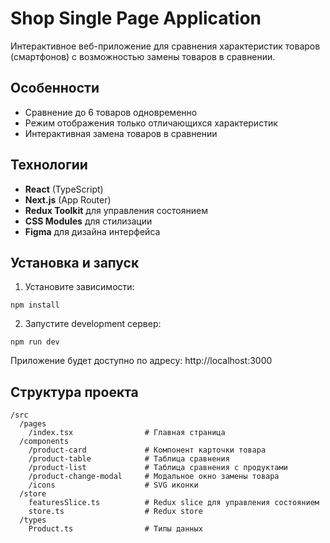 # Shop Single Page Application

Интерактивное веб-приложение для сравнения характеристик товаров (смартфонов) с возможностью замены товаров в сравнении.

## Особенности

- Сравнение до 6 товаров одновременно
- Режим отображения только отличающихся характеристик
- Интерактивная замена товаров в сравнении

## Технологии

- **React** (TypeScript)
- **Next.js** (App Router)
- **Redux Toolkit** для управления состоянием
- **CSS Modules** для стилизации
- **Figma** для дизайна интерфейса

## Установка и запуск

1. Установите зависимости:
```
npm install
```
2. Запустите development сервер:
```
npm run dev
```
Приложение будет доступно по адресу: http://localhost:3000

## Структура проекта
```
/src
  /pages
    /index.tsx                # Главная страница
  /components
    /product-card             # Компонент карточки товара
    /product-table            # Таблица сравнения
    /product-list             # Таблица сравнения c продуктами
    /product-change-modal     # Модальное окно замены товара
    /icons                    # SVG иконки
  /store
    featuresSlice.ts          # Redux slice для управления состоянием
    store.ts                  # Redux store
  /types
    Product.ts                # Типы данных
```

